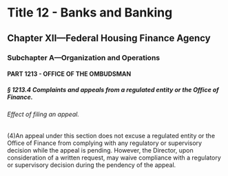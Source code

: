 
# Title 12 - Banks and Banking
## Chapter XII—Federal Housing Finance Agency
### Subchapter A—Organization and Operations
#### PART 1213 - OFFICE OF THE OMBUDSMAN
##### § 1213.4 Complaints and appeals from a regulated entity or the Office of Finance.
###### Effect of filing an appeal.

(4)An appeal under this section does not excuse a regulated entity or the Office of Finance from complying with any regulatory or supervisory decision while the appeal is pending. However, the Director, upon consideration of a written request, may waive compliance with a regulatory or supervisory decision during the pendency of the appeal.

